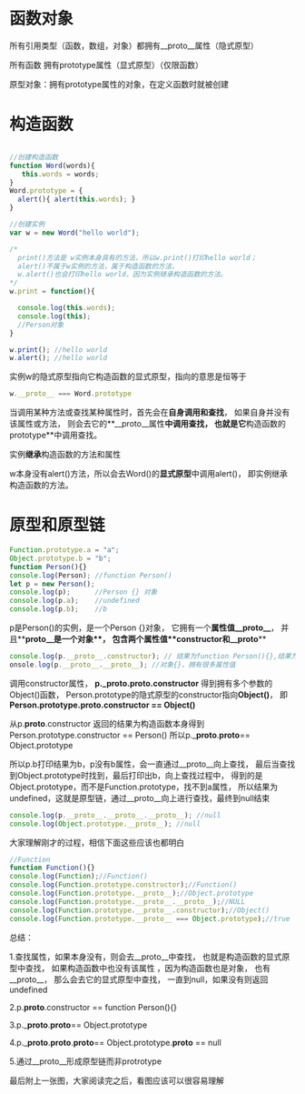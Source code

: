 
# 函数对象

所有引用类型（函数，数组，对象）都拥有__proto__属性（隐式原型）

所有函数 拥有prototype属性（显式原型）（仅限函数）

原型对象：拥有prototype属性的对象，在定义函数时就被创建

# 构造函数

```js

//创建构造函数
function Word(words){
   this.words = words;
}
Word.prototype = {
  alert(){ alert(this.words); }
}

//创建实例
var w = new Word("hello world");

/*
  print()方法是 w实例本身具有的方法，所以w.print()打印hello world；
  alert()不属于w实例的方法，属于构造函数的方法，
  w.alert()也会打印hello world，因为实例继承构造函数的方法。
*/
w.print = function(){

  console.log(this.words);
  console.log(this);
  //Person对象
}

w.print(); //hello world
w.alert(); //hello world
```

实例w的隐式原型指向它构造函数的显式原型，指向的意思是恒等于

```js
w.__proto__ === Word.prototype
```

当调用某种方法或查找某种属性时，首先会在**自身调用和查找**，
如果自身并没有该属性或方法，
则会去它的**__proto__属性**中调用查找，
也就是它**构造函数的prototype**中调用查找。

实例**继承**构造函数的方法和属性

w本身没有alert()方法，所以会去Word()的**显式原型**中调用alert()，
即实例继承构造函数的方法。

# 原型和原型链

```js
Function.prototype.a = "a";
Object.prototype.b = "b";
function Person(){}
console.log(Person); //function Person()
let p = new Person();
console.log(p);      //Person {} 对象
console.log(p.a);    //undefined
console.log(p.b);    //b
```

p是Person()的实例，是一个Person {}对象，
它拥有一个**属性值__proto__**，
并且**__proto__是一个对象**，
包含两个属性值**constructor和__proto__**

```js
console.log(p.__proto__.constructor); // 结果为function Person(){},结果为构造函数本身，
onsole.log(p.__proto__.__proto__); //对象{}，拥有很多属性值
```

调用constructor属性，
**p.___proto__.__proto__.constructor**
得到拥有多个参数的Object()函数，
Person.prototype的隐式原型的constructor指向**Object()**，
即**Person.prototype.__proto__.constructor == Object()**

从p.__proto__.constructor
返回的结果为构造函数本身得到Person.prototype.constructor == Person()
所以p.___proto__.__proto__== Object.prototype

所以p.b打印结果为b，p没有b属性，会一直通过__proto__向上查找，
最后当查找到Object.prototype时找到，最后打印出b，向上查找过程中，
得到的是Object.prototype，而不是Function.prototype，找不到a属性，
所以结果为undefined，这就是原型链，通过__proto__向上进行查找，最终到null结束

```js
console.log(p.__proto__.__proto__.__proto__); //null
console.log(Object.prototype.__proto__); //null
```

大家理解刚才的过程，相信下面这些应该也都明白

```js
//Function
function Function(){}
console.log(Function);//Function()
console.log(Function.prototype.constructor);//Function()
console.log(Function.prototype.__proto__);//Object.prototype
console.log(Function.prototype.__proto__.__proto__);//NULL
console.log(Function.prototype.__proto__.constructor);//Object()
console.log(Function.prototype.__proto__ === Object.prototype);//true
```

总结：

1.查找属性，如果本身没有，则会去__proto__中查找，
也就是构造函数的显式原型中查找，
如果构造函数中也没有该属性
，因为构造函数也是对象，
也有__proto__，
那么会去它的显式原型中查找，
一直到null，如果没有则返回undefined

2.p.__proto__.constructor == function Person(){}

3.p.___proto__.__proto__== Object.prototype

4.p.___proto__.__proto__.__proto__== Object.prototype.__proto__ == null

5.通过__proto__形成原型链而非protrotype


最后附上一张图，大家阅读完之后，看图应该可以很容易理解